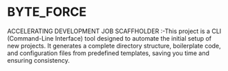 # BYTE_FORCE
ACCELERATING DEVELOPMENT JOB SCAFFHOLDER :-This project is a CLI (Command-Line Interface) tool designed to automate the initial setup of new projects. It generates a complete directory structure, boilerplate code, and configuration files from predefined templates, saving you time and ensuring consistency.
